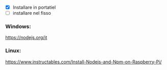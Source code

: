 - [x] Installare in portatiel
- [ ] installare nel fisso

### Windows:
https://nodejs.org/it



### Linux:
https://www.instructables.com/Install-Nodejs-and-Npm-on-Raspberry-Pi/